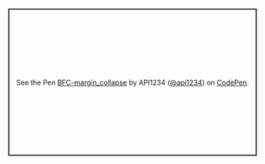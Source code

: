 <p class="codepen" data-height="300" data-default-tab="html,result" data-slug-hash="bGRRBbg" data-editable="true" data-user="api1234" style="height: 300px; box-sizing: border-box; display: flex; align-items: center; justify-content: center; border: 2px solid; margin: 1em 0; padding: 1em;">
  <span>See the Pen <a href="https://codepen.io/api1234/pen/bGRRBbg">
  BFC-margin_collapse</a> by API1234 (<a href="https://codepen.io/api1234">@api1234</a>)
  on <a href="https://codepen.io">CodePen</a>.</span>
</p>
<script async src="https://cpwebassets.codepen.io/assets/embed/ei.js"></script>
<script async src="./ei.js"></script>